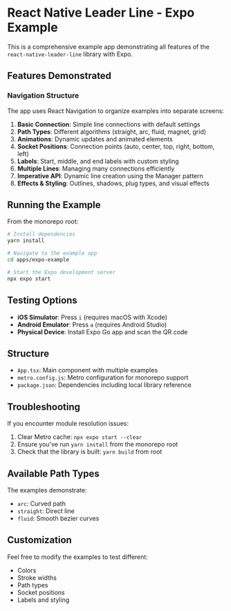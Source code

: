 # React Native Leader Line - Expo Example

This is a comprehensive example app demonstrating all features of the `react-native-leader-line` library with Expo.

## Features Demonstrated

### Navigation Structure
The app uses React Navigation to organize examples into separate screens:

1. **Basic Connection**: Simple line connections with default settings
2. **Path Types**: Different algorithms (straight, arc, fluid, magnet, grid)
3. **Animations**: Dynamic updates and animated elements
4. **Socket Positions**: Connection points (auto, center, top, right, bottom, left)
5. **Labels**: Start, middle, and end labels with custom styling
6. **Multiple Lines**: Managing many connections efficiently
7. **Imperative API**: Dynamic line creation using the Manager pattern
8. **Effects & Styling**: Outlines, shadows, plug types, and visual effects

## Running the Example

From the monorepo root:

```bash
# Install dependencies
yarn install

# Navigate to the example app
cd apps/expo-example

# Start the Expo development server
npx expo start
```

## Testing Options

- **iOS Simulator**: Press `i` (requires macOS with Xcode)
- **Android Emulator**: Press `a` (requires Android Studio)
- **Physical Device**: Install Expo Go app and scan the QR code

## Structure

- `App.tsx`: Main component with multiple examples
- `metro.config.js`: Metro configuration for monorepo support
- `package.json`: Dependencies including local library reference

## Troubleshooting

If you encounter module resolution issues:

1. Clear Metro cache: `npx expo start --clear`
2. Ensure you've run `yarn install` from the monorepo root
3. Check that the library is built: `yarn build` from root

## Available Path Types

The examples demonstrate:
- `arc`: Curved path
- `straight`: Direct line
- `fluid`: Smooth bezier curves

## Customization

Feel free to modify the examples to test different:
- Colors
- Stroke widths
- Path types
- Socket positions
- Labels and styling